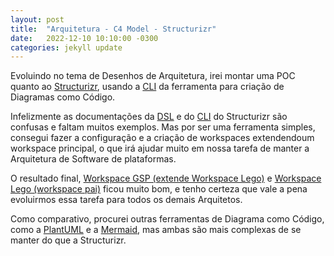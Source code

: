 ```yaml
---
layout: post
title:  "Arquitetura - C4 Model - Structurizr"
date:   2022-12-10 10:10:00 -0300
categories: jekyll update
---
```

Evoluindo no tema de Desenhos de Arquitetura, irei montar uma POC quanto ao [Structurizr](https://structurizr.com/), usando a [CLI](https://github.com/structurizr/cli/blob/master/docs/getting-started.md) da ferramenta para criação de Diagramas como Código.

Infelizmente as documentações da [DSL](https://github.com/structurizr/dsl/blob/master/docs/language-reference.md) e do [CLI](https://github.com/structurizr/cli/blob/master/docs/getting-started.md) do Structurizr são confusas e faltam muitos exemplos. Mas por ser uma ferramenta simples, consegui fazer a configuração e a criação de workspaces extendendoum workspace principal, o que irá ajudar muito em nossa tarefa de manter a Arquitetura de Software de plataformas.

O resultado final, [Workspace GSP (extende Workspace Lego)](https://github.com/afonsobarrenha/structurizr/blob/main/gsp-workspace.dsl) e [Workspace Lego (workspace pai)](https://github.com/afonsobarrenha/structurizr/blob/main/lego-workspace.dsl) ficou muito bom, e tenho certeza que vale a pena evoluirmos essa tarefa para todos os demais Arquitetos.

Como comparativo, procurei outras ferramentas de Diagrama como Código, como a [PlantUML](https://github.com/plantuml-stdlib/C4-PlantUML) e a [Mermaid](https://mermaid-js.github.io/mermaid/#/), mas ambas são mais complexas de se manter do que a Structurizr.